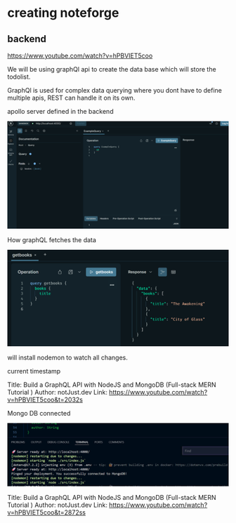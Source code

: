 # creating noteforge

## backend

https://www.youtube.com/watch?v=hPBVIET5coo

We will be using graphQl api to create the data base which will store the todolist.

GraphQl is used for complex data querying where you dont have to define multiple apis, REST can handle it on its own.

apollo server defined in the backend

![](2025-09-15-23-46-58.png)

How graphQL fetches the data

![](2025-09-15-23-50-19.png)

will install nodemon to watch all changes.

current timestamp

Title: Build a GraphQL API with NodeJS and MongoDB (Full-stack MERN Tutorial )
Author: notJust․dev
Link: https://www.youtube.com/watch?v=hPBVIET5coo&t=2032s

Mongo DB connected 

![](2025-09-17-00-36-31.png)

Title: Build a GraphQL API with NodeJS and MongoDB (Full-stack MERN Tutorial )
Author: notJust․dev
Link: https://www.youtube.com/watch?v=hPBVIET5coo&t=2872ss
